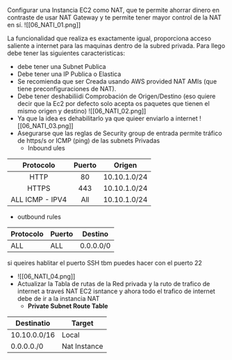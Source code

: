 Configurar una Instancia EC2 como NAT, que te permite ahorrar dinero en contraste de usar NAT Gateway y te permite tener mayor control de la NAT en sí.
![[06_NATI_01.png]]

La funcionalidad que realiza es exactamente igual, proporciona acceso saliente a internet para las maquinas dentro de la subred privada.
Para llego debe tener las siguientes caracteristicas:
- debe tener una Subnet Publica
- Debe tener una IP Publica o Elastica
- Se recomienda que ser Creada usando AWS provided NAT AMIs (que tiene preconfiguraciones de NAT).
- Debe tener deshabiliidi Comprobación de Origen/Destino (eso quiere decir que la Ec2 por defecto solo acepta os paquetes que tienen el mismo origen y destino) 
![[06_NATI_02.png]]
- Ya que la idea es dehabilitarlo ya que quieer enviarlo a internet
![[06_NATI_03.png]]
- Asegurarse que las reglas de Security group de entrada permite tráfico de https/s or ICMP (ping) de las subnets Privadas
	- Inbound ules

|    Protocolo    | Puerto | Origen       |
| :-------------: | :----: | ------------ |
|      HTTP       |   80   | 10.10.1.0/24 |
|      HTTPS      |  443   | 10.10.1.0/24 |
| ALL ICMP - IPV4 |  All   | 10.10.1.0/24 |
- outbound rules 

| Protocolo | Puerto | Destino   |
| --------- | ------ | --------- |
| ALL       | ALL    | 0.0.0.0/0 |

si queires hablitar el puerto SSH tbm puedes hacer con el puerto 22
- ![[06_NATI_04.png]]
- Actualizar la Tabla de rutas de la Red privada y la ruto de trafico de internet a traveś NAT EC2 isntance y ahora todo el trafico de internet debe de ir a la instancia NAT
	- **Private Subnet Route Table**
	

| Destinatio   | Target       |
| ------------ | ------------ |
| 10.10.0.0/16 | Local        |
| 0.0.0.0./0   | Nat Instance |
